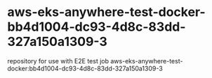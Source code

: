 # aws-eks-anywhere-test-docker-bb4d1004-dc93-4d8c-83dd-327a150a1309-3
repository for use with E2E test job aws-eks-anywhere-test-docker:bb4d1004-dc93-4d8c-83dd-327a150a1309-3
